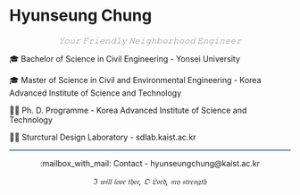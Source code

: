 # Hyunseung Chung


<p align='center' style='color: grey'><i>𝚈𝚘𝚞𝚛 𝙵𝚛𝚒𝚎𝚗𝚍𝚕𝚢 𝙽𝚎𝚒𝚐𝚑𝚋𝚘𝚛𝚑𝚘𝚘𝚍 𝙴𝚗𝚐𝚒𝚗𝚎𝚎𝚛</br></i></p>

:mortar_board: Bachelor of Science in Civil Engineering - Yonsei University

:mortar_board: Master of Science in Civil and Environmental Engineering - Korea Advanced Institute of Science and Technology

:man_student: Ph. D. Programme - Korea Advanced Institute of Science and Technology

:man_technologist: Sturctural Design Laboratory - sdlab.kaist.ac.kr

<hr style="height: 2px; background-color: steelblue;">

<p align="center">:mailbox_with_mail: Contact - hyunseungchung@kaist.ac.kr</p>

<p align='center'><i>ℑ 𝔴𝔦𝔩𝔩 𝔩𝔬𝔳𝔢 𝔱𝔥𝔢𝔢, 𝔒 𝔏𝔬𝔯𝔡, 𝔪𝔶 𝔰𝔱𝔯𝔢𝔫𝔤𝔱𝔥</i></p>
